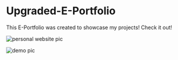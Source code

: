 # Upgraded-E-Portfolio 

This E-Portfolio was created to showcase my projects! Check it out! 

![personal website pic](https://user-images.githubusercontent.com/67409144/188532867-e98d0e17-be0d-403b-86d5-ea01a2c8b24a.png)

![demo pic](https://user-images.githubusercontent.com/67409144/188532972-3eeccb4b-78b9-476b-9383-484e19600d07.png) 
